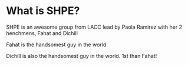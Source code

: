 # What is SHPE?
SHPE is an awesome group from LACC lead by Paola Ramirez with her 2 henchmens, Fahat and Dichill

Fahat is the handsomest guy in the world.

Dichill is also the handsomest guy in the world. 1st than Fahat!